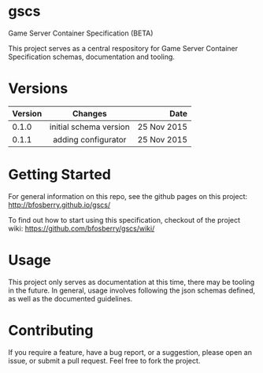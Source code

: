 # gscs
Game Server Container Specification (BETA)

This project serves as a central respository for Game Server Container Specification schemas, documentation and tooling.

# Versions

| Version       | Changes                |       Date  |
| ------------- |:----------------------:| -----------:|
| 0.1.0         | initial schema version | 25 Nov 2015 |
| 0.1.1         | adding configurator    | 25 Nov 2015 |

# Getting Started

For general information on this repo, see the github pages on this project: http://bfosberry.github.io/gscs/

To find out how to start using this specification, checkout of the project wiki: https://github.com/bfosberry/gscs/wiki/

# Usage

This project only serves as documentation at this time, there may be tooling in the future. In general, usage involves following the json schemas defined, as well as the documented guidelines.

# Contributing

If you require a feature, have a bug report, or a suggestion, please open an issue, or submit a pull request. Feel free to fork the project.
